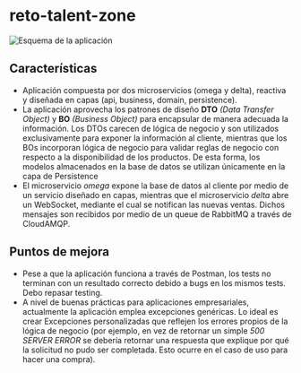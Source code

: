 # reto-talent-zone

![Esquema de la aplicación](https://user-images.githubusercontent.com/65421290/214378851-ec2add6e-18a6-4cff-a117-78b21fb490ed.jpg)

## Características
* Aplicación compuesta por dos microservicios (omega y delta), reactiva y diseñada en capas (api, business, domain, persistence).
* La aplicación aprovecha los patrones de diseño **DTO** *(Data Transfer Object)* y **BO** *(Business Object)* para encapsular de manera adecuada la información. Los DTOs carecen de lógica de negocio y son utilizados exclusivamente para exponer la información al cliente, mientras que los BOs incorporan lógica de negocio para validar reglas de negocio con respecto a la disponibilidad de los productos. De esta forma, los modelos almacenados en la base de datos se utilizan únicamente en la capa de Persistence
* El microservicio *omega* expone la base de datos al cliente por medio de un servicio diseñado en capas, mientras que el microservicio *delta* abre un WebSocket, mediante el cual se notifican las nuevas ventas. Dichos mensajes son recibidos por medio de un queue de RabbitMQ a través de CloudAMQP.

## Puntos de mejora
* Pese a que la aplicación funciona a través de Postman, los tests no terminan con un resultado correcto debido a bugs en los mismos tests. Debo repasar testing.
* A nivel de buenas prácticas para aplicaciones empresariales, actualmente la aplicación emplea excepciones genéricas. Lo ideal es crear Excepciones personalizadas que reflejen los errores propios de la lógica de negocio (por ejemplo, en vez de retornar un simple *500 SERVER ERROR* se debería retornar una respuesta que explique por qué la solicitud no pudo ser completada. Esto ocurre en el caso de uso para hacer una compra).
